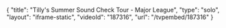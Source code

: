 {
    "title": "Tilly's Summer Sound Check Tour - Major League",
    "type": "solo",
    "layout": "iframe-static",
    "videoId": "187316",
    "url": "\/tvpembed\/187316"
}